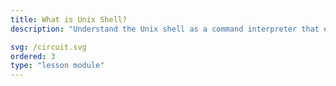 ```yaml
---
title: What is Unix Shell?
description: "Understand the Unix shell as a command interpreter that enables managing system variables, executing commands and customizing workflows."

svg: /circuit.svg
ordered: 3
type: "lesson module"
---
```

